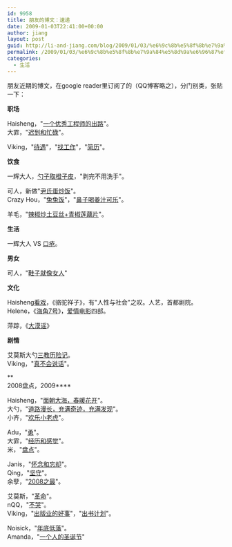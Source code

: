 ```yaml
---
id: 9958
title: 朋友的博文：速递
date: 2009-01-03T22:41:00+00:00
author: jiang
layout: post
guid: http://li-and-jiang.com/blog/2009/01/03/%e6%9c%8b%e5%8f%8b%e7%9a%84%e5%8d%9a%e6%96%87%ef%bc%9a%e9%80%9f%e9%80%92/
permalink: /2009/01/03/%e6%9c%8b%e5%8f%8b%e7%9a%84%e5%8d%9a%e6%96%87%ef%bc%9a%e9%80%9f%e9%80%92/
categories:
  - 生活
---
```

朋友近期的博文，在google reader里订阅了的（QQ博客略之），分门别类，张贴一下：

**职场**

Haisheng，"[一个优秀工程师的出路](http://nomorenoless.cn/archives/41)"。  
大霏，"[迟到和忙碌](http://declare2006.spaces.live.com/Blog/cns!81F41908C4795BD1!687.entry)"。
  
Viking，"[待遇](http://www.douban.com/note/23696206/)"，"[找工作](http://www.douban.com/note/23655548/)"，"[简历](http://www.douban.com/note/23652198/)"。

**饮食**

一辉大人，[勺子取橙子皮](http://www.yihui.name/cn/read.php?239)，"剥完不用洗手"。
  
可人，新做"[尹氏蛋炒饭](http://liuke9.spaces.live.com/Blog/cns!7E067B3458369E1D!1367.entry)"。  
Crazy Hou，"[兔兔饭](http://lpoin.spaces.live.com/Blog/cns!40F35BA0E0A7F945!286.entry)"，"[鼻子喝姜汁可乐](http://lpoin.spaces.live.com/Blog/cns!40F35BA0E0A7F945!278.entry)"。
  
羊毛，"[辣椒炒土豆丝+青椒莲藕片](http://blog.sina.com.cn/s/blog_43e45f790100bcpm.html)"。

**生活**

一辉大人 VS [口疮](http://www.yihui.name/cn/read.php?236)。

**男女**

可人，"[鞋子就像女人](http://liuke9.spaces.live.com/Blog/cns!7E067B3458369E1D!1364.entry)"

**文化**

Haisheng[看戏](http://nomorenoless.cn/archives/50)，《骆驼祥子》，有"人性与社会"之叹。人艺，首都剧院。  
Helene，《[海角7号](http://lin222.spaces.live.com/Blog/cns!D08019E6D73AF2CD!1857.entry)》，[爱情电影](http://lin222.spaces.live.com/Blog/cns!D08019E6D73AF2CD!1852.entry)四部。
  
萍踪，《[大漠谣](http://baitahe.spaces.live.com/Blog/cns!155879A0696B9286!546.entry)》

**剧情**

艾莫斯大勺[三教历险记](http://amosinchains.blogbus.com/logs/33313733.html)。  
Viking，"[真不会说话](http://www.douban.com/note/24043993/)"。
  
**  
2008盘点，2009****

Haisheng，"[面朝大海，春暖花开](http://nomorenoless.cn/archives/46)"。  
大勺，"[道路漫长，充满奇迹，充满发现](http://www.yotoo.com/?p=47)"。  
小齐，"[欢乐小老虎](http://achyia.spaces.live.com/Blog/cns!610DF96F0C047906!2819.entry)"。
  
Adu，"[勇](http://blog.sina.com.cn/s/blog_437e068a0100bx97.html)"。  
大霏，"[经历和感觉](http://declare2006.spaces.live.com/Blog/cns!81F41908C4795BD1!689.entry)"。  
米，"[盘点](http://mimisea.spaces.live.com/Blog/cns!EC25200889AA9AC!3200.entry)"。
  
Janis，"[怀念和忘却](http://blog.sina.com.cn/s/blog_4df661c30100bsci.html)"。  
Qing，"[坚守](http://happysboy.spaces.live.com/Blog/cns!269EE22058C1F411!880.entry)"。  
余孽，"[2008之最](http://blog.sina.com.cn/s/blog_5587a0ca0100blza.html)"。
  
艾莫斯，"[革命](http://amosinchains.blogbus.com/logs/33163348.html)"。  
nQQ，"[不哭](http://pxy212.spaces.live.com/Blog/cns!1173ABABFE4D6BCE!2461.entry)"。  
Viking，"[出版业的好事](http://www.douban.com/note/24117974/)"，"[出书计划](http://www.douban.com/note/23871889/)"。
  
Noisick，"[年底低落](http://noisick.spaces.live.com/Blog/cns!B64FA8B23570CF2B!1002.entry)"。  
Amanda，"[一个人的圣诞节](http://sysu-xuwj.spaces.live.com/Blog/cns!5440C485C09996BC!3006.entry)"